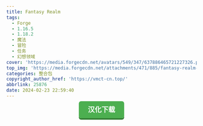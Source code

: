 ```yaml
---
title: Fantasy Realm
tags:
  - Forge
  - 1.16.5
  - 1.18.2
  - 魔法
  - 冒险
  - 任务
  - 幻想领域
cover: 'https://media.forgecdn.net/avatars/549/347/637886465721227326.png'
top_img: 'https://media.forgecdn.net/attachments/471/885/fantasy-realm-3.png'
categories: 整合包
copyright_author_href: 'https://vmct-cn.top/'
abbrlink: 25876
date: 2024-02-23 22:59:40
---
```

<center><a style = "background-color: #4caf50;box-shadow: 0 4px #357e36;border: none;border-radius: 6px;padding: 12px 24px;font-size: 18px;font-weight: bold;color: #fff;transition: all 0.2s ease-in-out;text-decoration: none;cursor: pointer;" href=https://vmct-cn.top/modpacks/fantasy/index.html>汉化下载</a></center>